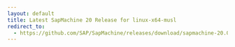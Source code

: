 ```yaml
---
layout: default
title: Latest SapMachine 20 Release for linux-x64-musl
redirect_to:
  - https://github.com/SAP/SapMachine/releases/download/sapmachine-20.0.1/sapmachine-jre-20.0.1_linux-x64-musl_bin.tar.gz
---
```

